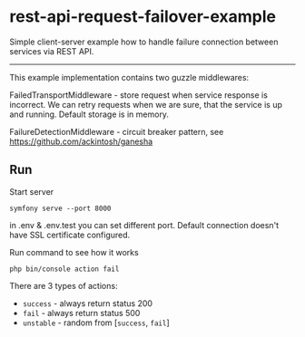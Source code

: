 # rest-api-request-failover-example

Simple client-server example how to handle failure connection between services via REST API.

---
This example implementation contains two guzzle middlewares:

FailedTransportMiddleware - store request when service response is incorrect. We can retry requests when we are sure, that the service is up and running. Default storage is in memory.

FailureDetectionMiddleware - circuit breaker pattern, see https://github.com/ackintosh/ganesha

## Run

Start server
```
symfony serve --port 8000
```

in .env & .env.test you can set different port. Default connection doesn't have SSL certificate configured.


Run command to see how it works
 ```
php bin/console action fail
 ```
There are 3 types of actions:
- `success` - always return status 200
- `fail` - always return status 500
- `unstable` - random from [`success`, `fail`] 
